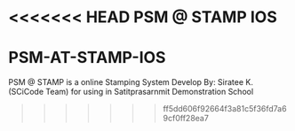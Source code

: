 <<<<<<< HEAD
PSM @ STAMP IOS
=======
# PSM-AT-STAMP-IOS
PSM @ STAMP is a online Stamping System Develop By: Siratee K. (SCiCode Team) for using in Satitprasarnmit Demonstration School
>>>>>>> ff5dd606f92664f3a81c5f36fd7a69cf0ff28ea7
